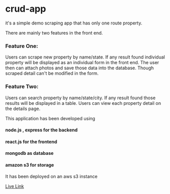 # crud-app

it's a simple demo scraping app that has only one route property. 


There are mainly two features in the front end. 

### Feature One:

Users can scrape new property by name/state. If any result found individual property will be displayed as an individual form in the front end. The user then can attach photos and save those data into the database. Though scraped detail can't be modified in the form.


### Feature Two:

Users can search property by name/state/city. If any result found those results will be displayed in a table. Users can view each property detail on the details page.

This application has been developed using 

#### node.js , express for the backend
#### react.js for the frontend
#### mongodb as database
#### amazon s3 for storage

It has been deployed on an aws s3 instance

 [Live Link](http://ec2-52-77-238-99.ap-southeast-1.compute.amazonaws.com)



